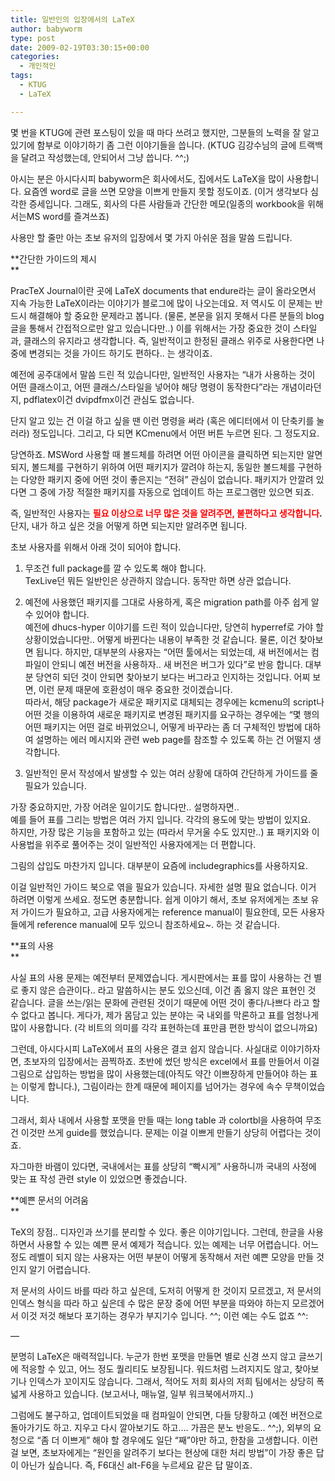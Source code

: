 ```yaml
---
title: 일반인의 입장에서의 LaTeX
author: babyworm
type: post
date: 2009-02-19T03:30:15+00:00
categories:
  - 개인적인
tags:
  - KTUG
  - LaTeX

---
```

몇 번을 KTUG에 관련 포스팅이 있을 때 마다 쓰려고 했지만, 그분들의 노력을 잘 알고 있기에 함부로 이야기하기 좀 그런 이야기들을 씁니다. (KTUG 김강수님의 글에 트랙백을 달려고 작성했는데, 안되어서 그냥 씁니다. ^^;) 

아시는 분은 아시다시피 babyworm은 회사에서도, 집에서도 LaTeX을 많이 사용합니다. 요즘엔 word로 글을 쓰면 모양을 이쁘게 만들지 못할 정도이죠. (이거 생각보다 심각한 증세입니다. 그래도, 회사의 다른 사람들과 간단한 메모(일종의 workbook을 위해서는MS word를 즐겨쓰죠) 

사용만 할 줄만 아는 초보 유저의 입장에서 몇 가지 아쉬운 점을 말씀 드립니다. 

**간단한 가이드의 제시  
** 

PracTeX Journal이란 곳에 LaTeX documents that endure라는 글이 올라오면서 지속 가능한 LaTeX이라는 이야기가 블로그에 많이 나오는데요. 저 역시도 이 문제는 반드시 해결해야 할 중요한 문제라고 봅니다. (물론, 본문을 읽지 못해서 다른 분들의 blog 글을 통해서 간접적으로만 알고 있습니다만..) 이를 위해서는 가장 중요한 것이 스타일과, 클래스의 유지라고 생각합니다. 즉, 일반적이고 한정된 클래스 위주로 사용한다면 나중에 변경되는 것을 가이드 하기도 편하다.. 는 생각이죠. 

예전에 공주대에서 말씀 드린 적 있습니다만, 일반적인 사용자는 &#8220;내가 사용하는 것이 어떤 클래스이고, 어떤 클래스/스타일을 넣어야 해당 명령이 동작한다&#8221;라는 개념이라던지, pdflatex이건 dvipdfmx이건 관심도 없습니다. 

단지 알고 있는 건 이걸 하고 싶을 땐 이런 명령을 써라 (혹은 에디터에서 이 단축키를 눌러라) 정도입니다. 그리고, 다 되면 KCmenu에서 어떤 버튼 누르면 된다. 그 정도지요. 

당연하죠. MSWord 사용할 때 볼드체를 하려면 어떤 아이콘을 클릭하면 되는지만 알면 되지, 볼드체를 구현하기 위하여 어떤 패키지가 깔려야 하는지, 동일한 볼드체를 구현하는 다양한 패키지 중에 어떤 것이 좋은지는 &#8220;전혀&#8221; 관심이 없습니다. 패키지가 안깔려 있다면 그 중에 가장 적절한 패키지를 자동으로 업데이트 하는 프로그램만 있으면 되죠. 

즉, 일반적인 사용자는 **<span style="color:red">필요 이상으로 너무 많은 것을 알려주면, 불편하다고 생각합니다</span>.** 단지, 내가 하고 싶은 것을 어떻게 하면 되는지만 알려주면 됩니다. 

초보 사용자를 위해서 아래 것이 되어야 합니다. 

1. 무조건 full package를 깔 수 있도록 해야 합니다.  
TexLive던 뭐든 일반인은 상관하지 않습니다. 동작만 하면 상관 없습니다. 

2. 예전에 사용했던 패키지를 그대로 사용하게, 혹은 migration path를 아주 쉽게 알수 있어야 합니다.  
예전에 dhucs-hyper 이야기를 드린 적이 있습니다만, 당연히 hyperref로 가야 할 상황이었습니다만.. 어떻게 바뀐다는 내용이 부족한 것 같습니다. 물론, 이건 찾아보면 됩니다. 하지만, 대부분의 사용자는 &#8220;어떤 툴에서는 되었는데, 새 버전에서는 컴파일이 안되니 예전 버전을 사용하자.. 새 버전은 버그가 있다&#8221;로 반응 합니다. 대부분 당연히 되던 것이 안되면 찾아보기 보다는 버그라고 인지하는 것입니다. 어찌 보면, 이런 문제 때문에 호환성이 매우 중요한 것이겠습니다.  
따라서, 해당 package가 새로운 패키지로 대체되는 경우에는 kcmenu의 script나 어떤 것을 이용하여 새로운 패키지로 변경된 패키지를 요구하는 경우에는 &#8220;몇 행의 어떤 패키지는 어떤 걸로 바뀌었으니, 어떻게 바꾸라는 좀 더 구체적인 방법에 대하여 설명하는 에러 메시지와 관련 web page를 참조할 수 있도록 하는 건 어떨지 생각합니다. 

3. 일반적인 문서 작성에서 발생할 수 있는 여러 상황에 대하여 간단하게 가이드를 줄 필요가 있습니다. 

가장 중요하지만, 가장 어려운 일이기도 합니다만.. 설명하자면..  
예를 들어 표를 그리는 방법은 여러 가지 입니다. 각각의 용도에 맞는 방법이 있지요.  
하지만, 가장 많은 기능을 포함하고 있는 (따라서 무거울 수도 있지만..) 표 패키지와 이 사용법을 위주로 풀어주는 것이 일반적인 사용자에게는 더 편합니다. 

그림의 삽입도 마찬가지 입니다. 대부분이 요즘에 includegraphics를 사용하지요. 

이걸 일반적인 가이드 북으로 엮을 필요가 있습니다. 자세한 설명 필요 없습니다. 이거 하려면 이렇게 쓰세요. 정도면 충분합니다. 쉽게 이야기 해서, 초보 유저에게는 초보 유저 가이드가 필요하고, 고급 사용자에게는 reference manual이 필요한데, 모든 사용자들에게 reference manual에 모두 있으니 참조하세요~. 하는 것 같습니다. 

**표의 사용  
** 

사실 표의 사용 문제는 예전부터 문제였습니다. 게시판에서는 표를 많이 사용하는 건 별로 좋지 않은 습관이다.. 라고 말씀하시는 분도 있으신데, 이건 좀 옳지 않은 표현인 것 같습니다. 글을 쓰는/읽는 문화에 관련된 것이기 때문에 어떤 것이 좋다/나쁘다 라고 할 수 없다고 봅니다. 게다가, 제가 몸담고 있는 분야는 국 내외를 막론하고 표를 엄청나게 많이 사용합니다. (각 비트의 의미를 각각 표현하는데 표만큼 편한 방식이 없으니까요) 

그런데, 아시다시피 LaTeX에서 표의 사용은 결코 쉽지 않습니다. 사실대로 이야기하자면, 초보자의 입장에서는 끔찍하죠. 초반에 썼던 방식은 excel에서 표를 만들어서 이걸 그림으로 삽입하는 방법을 많이 사용했는데(아직도 약간 이쁘장하게 만들어야 하는 표는 이렇게 합니다.), 그림이라는 한계 때문에 페이지를 넘어가는 경우에 속수 무책이었습니다. 

그래서, 회사 내에서 사용할 포맷을 만들 때는 long table 과 colortbl을 사용하여 무조건 이것만 쓰게 guide를 했었습니다. 문제는 이걸 이쁘게 만들기 상당히 어렵다는 것이죠. 

자그마한 바램이 있다면, 국내에서는 표를 상당히 &#8220;빡시게&#8221; 사용하니까 국내의 사정에 맞는 표 작성 관련 style 이 있었으면 좋겠습니다. 

**예쁜 문서의 어려움  
** 

TeX의 장점.. 디자인과 쓰기를 분리할 수 있다. 좋은 이야기입니다. 그런데, 한글을 사용하면서 사용할 수 있는 예쁜 문서 예제가 적습니다. 있는 예제는 너무 어렵습니다. 어느 정도 레벨이 되지 않는 사용자는 어떤 부분이 어떻게 동작해서 저런 예쁜 모양을 만들 것인지 알기 어렵습니다. 

저 문서의 사이드 바를 따라 하고 싶은데, 도저히 어떻게 한 것이지 모르겠고, 저 문서의 인덱스 형식을 따라 하고 싶은데 수 많은 문장 중에 어떤 부분을 따와야 하는지 모르겠어서 이것 저것 해보다 포기하는 경우가 부지기수 입니다. ^^; 이런 예는 수도 없죠 ^^: 

&#8212; 

분명히 LaTeX은 매력적입니다. 누군가 한번 포맷을 만들면 별로 신경 쓰지 않고 글쓰기에 적응할 수 있고, 어느 정도 퀄리티도 보장됩니다. 워드처럼 느려지지도 않고, 찾아보기나 인덱스가 꼬이지도 않습니다. 그래서, 적어도 저희 회사의 저희 팀에서는 상당히 폭넓게 사용하고 있습니다. (보고서나, 매뉴얼, 일부 워크북에서까지..) 

그럼에도 불구하고, 업데이트되었을 때 컴파일이 안되면, 다들 당황하고 (예전 버전으로 돌아가기도 하고. 지우고 다시 깔아보기도 하고&#8230;. 가끔은 분노 반응도.. ^^;), 외부의 요청으로 &#8220;좀 더 이쁘게&#8221; 해야 할 경우에도 일단 &#8220;째&#8221;야만 하고, 한참을 고생합니다. 이런 걸 보면, 초보자에게는 &#8220;원인을 알려주기 보다는 현상에 대한 처리 방법&#8221;이 가장 좋은 답이 아닌가 싶습니다. 즉, F6대신 alt-F6을 누르세요 같은 답 말이죠.
